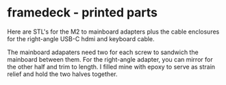 # framedeck - printed parts

Here are STL's for the M2 to mainboard adapters plus the cable enclosures for 
the right-angle USB-C hdmi and keyboard cable.

The mainboard adapaters need two for each screw to sandwich the mainboard between them.
For the right-angle adapter, you can mirror for the other half and trim to length.  I
filled mine with epoxy to serve as strain relief and hold the two halves together.


